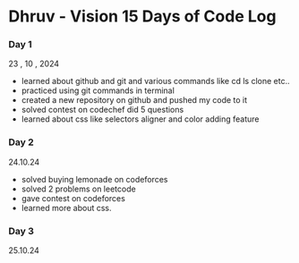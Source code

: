 # Dhruv - Vision 15 Days of Code Log

### Day 1

23 , 10 , 2024

- learned about github and git and various commands like cd ls clone etc..
- practiced using git commands in terminal
- created a new repository on github and pushed my code to it
- solved contest on codechef did 5 questions
- learned about css like selectors aligner and color adding feature

### Day 2
24.10.24
- solved buying lemonade on codeforces 
- solved 2 problems on leetcode
- gave contest on codeforces
- learned more about css.

 ### Day 3
 25.10.24
  
